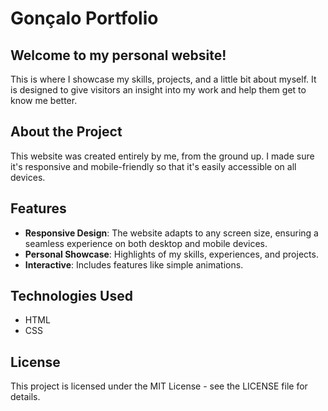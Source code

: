 # Gonçalo Portfolio

## Welcome to my personal website! 

This is where I showcase my skills, projects, and a little bit about myself. It is designed to give visitors an insight into my work and help them get to know me better.

## About the Project

This website was created entirely by me, from the ground up. I made sure it's responsive and mobile-friendly so that it's easily accessible on all devices.

## Features

- **Responsive Design**: The website adapts to any screen size, ensuring a seamless experience on both desktop and mobile devices.
- **Personal Showcase**: Highlights of my skills, experiences, and projects.
- **Interactive**: Includes features like simple animations.

## Technologies Used

- HTML
- CSS

## License

This project is licensed under the MIT License - see the LICENSE file for details.
